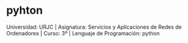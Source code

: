 # pyhton
Universidad: URJC | Asignatura: Servicios y Aplicaciones de Redes de Ordenadores | Curso: 3º | Lenguaje de Programación: python
